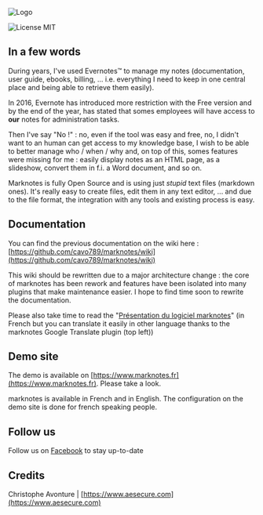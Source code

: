 ![Logo](https://www.marknotes.fr/assets/images/notes.jpg)

![License MIT](https://www.marknotes.fr/assets/images/license.png)

## In a few words

During years, I've used Evernotes™ to manage my notes (documentation, user guide, ebooks, billing, ... i.e. everything I need to keep in one central place and being able to retrieve them easily).

In 2016, Evernote has introduced more restriction with the Free version and by the end of the year, has stated that somes employees will have access to **our** notes for administration tasks. 

Then I've say "No !" : no, even if the tool was easy and free, no, I didn't want to an human can get access to my knowledge base, I wish to be able to better manage who / when / why and, on top of this, somes features were missing for me : easily display notes as an HTML page, as a slideshow, convert them in f.i. a Word document, and so on. 

Marknotes is fully Open Source and is using just *stupid* text files (markdown ones). It's really easy to create files, edit them in any text editor, ... and due to the file format, the integration with any tools and existing process is easy.


## Documentation

You can find the previous documentation on the wiki here : [https://github.com/cavo789/marknotes/wiki](https://github.com/cavo789/marknotes/wiki)

This wiki should be rewritten due to a major architecture change : the core of marknotes has been rework and features have been isolated into many plugins that make maintenance easier. I hope to find time soon to rewrite the documentation.

Please also take time to read the "[Présentation du logiciel marknotes](https://www.marknotes.fr/docs/Presentation-de-marknotes#/presentation-du-logiciel-marknotes)" (in French but you can translate it easily in other language thanks to the marknotes Google Translate plugin (top left))

## Demo site

The demo is available on [https://www.marknotes.fr](https://www.marknotes.fr). Please take a look.

marknotes is available in French and in English. The configuration on the demo site is done for french speaking people.

## Follow us

Follow us on [Facebook](https://www.facebook.com/marknotes789/) to stay up-to-date

## Credits

Christophe Avonture | [https://www.aesecure.com](https://www.aesecure.com)
